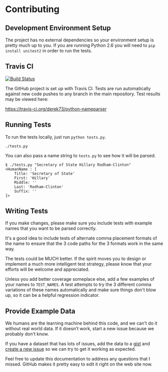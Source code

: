 Contributing
==============

Development Environment Setup
--------------------------------

The project has no external dependencies so your environment setup is pretty much up to you. If you are running Python 2.6 you will need to `pip install unitest2` in order to run the tests.

Travis CI
---------

[![Build Status](https://travis-ci.org/derek73/python-nameparser.svg?branch=master)](https://travis-ci.org/derek73/python-nameparser)

The GitHub project is set up with Travis CI. Tests are run automatically against new code pushes to any branch in the main repository. Test results may be viewed here:

https://travis-ci.org/derek73/python-nameparser

Running Tests
---------------

To run the tests locally, just run `python tests.py`.


    ./tests.py

You can also pass a name string to `tests.py` to see how it will be parsed.

    $ ./tests.py "Secretary of State Hillary Rodham-Clinton"
    <HumanName : [
    	Title: 'Secretary of State' 
    	First: 'Hillary' 
    	Middle: '' 
    	Last: 'Rodham-Clinton' 
    	Suffix: ''
    ]>


Writing Tests
----------------

If you make changes, please make sure you include tests with example names that you want to be parsed correctly. 

It's a good idea to include tests of alternate comma placement formats of the name to ensure that the 3 code paths for the 3 formats work in the same way.

The tests could be MUCH better. If the spirit moves you to design or implement a much more intelligent test strategy, please know that your efforts will be welcome and appreciated.

Unless you add better coverage someplace else, add a few examples of your names to `TEST_NAMES`. A test attempts to try the 3 different comma variations of these names automatically and make sure things don't blow up, so it can be a helpful regression indicator.

Provide Example Data
----------------------

We humans are the learning machine behind this code, and we can't do it without real world data. If it doesn't work, start a new issue because we probably don't know. 

If you have a dataset that has lots of issues, add the data to a [gist](https://gist.github.com) and [create a new issue](https://github.com/derek73/python-nameparser/issues) so we can try to get it working as expected.

Feel free to update this documentation to address any questions that I missed. GitHub makes it pretty easy to edit it right on the web site now. 

